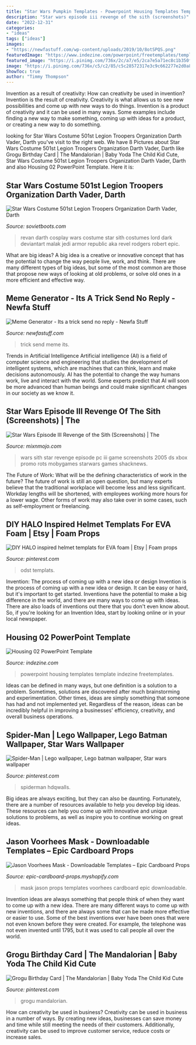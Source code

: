 ```yaml
---
title: "Star Wars Pumpkin Templates - Powerpoint Housing Templates Template Indezine Freetemplates"
description: "Star wars episode iii revenge of the sith (screenshots)"
date: "2022-12-31"
categories:
- "ideas"
tags: ["ideas"]
images:
- "https://newfastuff.com/wp-content/uploads/2019/10/8otSPQS.png"
featuredImage: "https://www.indezine.com/powerpoint/freetemplates/templates/t_ind_2212a.jpg"
featured_image: "https://i.pinimg.com/736x/2c/a7/e5/2ca7e5a71ec8c1b350fbf9de739f6ca3.jpg"
image: "https://i.pinimg.com/736x/c5/c2/85/c5c28572317e3c9c662277e2d0a82bcb.jpg"
ShowToc: true
author: "Timmy Thompson"
---
```



Invention as a result of creativity: How can creativity be used in invention?
Invention is the result of creativity. Creativity is what allows us to see new possibilities and come up with new ways to do things. Invention is a product of creativity and it can be used in many ways. Some examples include finding a new way to make something, coming up with ideas for a product, or creating a new way to do something.

	

		
looking for Star Wars Costume 501st Legion Troopers Organization Darth Vader, Darth you've visit to the right web. We have 8 Pictures about Star Wars Costume 501st Legion Troopers Organization Darth Vader, Darth like Grogu Birthday Card | The Mandalorian | Baby Yoda The Child Kid Cute, Star Wars Costume 501st Legion Troopers Organization Darth Vader, Darth and also Housing 02 PowerPoint Template. Here it is:
		
    
## Star Wars Costume 501st Legion Troopers Organization Darth Vader, Darth

<img loading=lazy src="http://www.sovietboots.com/blog/wp-content/uploads/2015/03/Darth-Revan-Costume.jpg" onerror="this.onerror=null;this.src='https://tse2.mm.bing.net/th?id=OIP.6SYA1iySUlfSJFnawmfRAgHaPL&amp;pid=15.1';" alt="Star Wars Costume 501st Legion Troopers Organization Darth Vader, Darth">

_Source: sovietboots.com_

>revan darth cosplay wars costume star sith costumes lord dark deviantart malak jedi armor republic aka revel rodgers robert epic. 

	

What are big ideas?
A big idea is a creative or innovative concept that has the potential to change the way people live, work, and think. There are many different types of big ideas, but some of the most common are those that propose new ways of looking at old problems, or solve old ones in a more efficient and effective way.

    
## Meme Generator - Its A Trick Send No Reply - Newfa Stuff

<img loading=lazy src="https://newfastuff.com/wp-content/uploads/2019/10/8otSPQS.png" onerror="this.onerror=null;this.src='https://tse4.mm.bing.net/th?id=OIP.QhxOH5QpO4kjv2jXrb36-wHaE7&amp;pid=15.1';" alt="Meme Generator - Its a trick send no reply - Newfa Stuff">

_Source: newfastuff.com_

>trick send meme its. 

	

Trends in Artificial Intelligence
Artificial intelligence (AI) is a field of computer science and engineering that studies the development of intelligent systems, which are machines that can think, learn and make decisions autonomously. AI has the potential to change the way humans work, live and interact with the world. Some experts predict that AI will soon be more advanced than human beings and could make significant changes in our society as we know it.

    
## Star Wars Episode III Revenge Of The Sith (Screenshots) | The

<img loading=lazy src="https://mixnmojo.com/galleries/full/full20050611161607.jpg" onerror="this.onerror=null;this.src='https://tse2.mm.bing.net/th?id=OIP.JsexcqWMB2R2_keNqPKx_QHaFj&amp;pid=15.1';" alt="Star Wars Episode III Revenge of the Sith (Screenshots) | The">

_Source: mixnmojo.com_

>wars sith star revenge episode pc iii game screenshots 2005 ds xbox promo rots mobygames starwars games shacknews. 

	

The Future of Work: What will be the defining characteristics of work in the future?
The future of work is still an open question, but many experts believe that the traditional workplace will become less and less significant. Workday lengths will be shortened, with employees working more hours for a lower wage. Other forms of work may also take over in some cases, such as self-employment or freelancing.

    
## DIY HALO Inspired Helmet Templats For EVA Foam | Etsy | Foam Props

<img loading=lazy src="https://i.pinimg.com/736x/c5/c2/85/c5c28572317e3c9c662277e2d0a82bcb.jpg" onerror="this.onerror=null;this.src='https://tse3.mm.bing.net/th?id=OIP.sjUUqI2g8HXO81QKsBsbcAHaHa&amp;pid=15.1';" alt="DIY HALO inspired helmet templats for EVA foam | Etsy | Foam props">

_Source: pinterest.com_

>odst templats. 

	

Invention: The process of coming up with a new idea or design
Invention is the process of coming up with a new idea or design. It can be easy or hard, but it's important to get started. Inventions have the potential to make a big difference in the world, and there are many ways to come up with ideas. There are also loads of inventions out there that you don't even know about. So, if you're looking for an Invention Idea, start by looking online or in your local newspaper.

    
## Housing 02 PowerPoint Template

<img loading=lazy src="https://www.indezine.com/powerpoint/freetemplates/templates/t_ind_2212a.jpg" onerror="this.onerror=null;this.src='https://tse2.mm.bing.net/th?id=OIP.EpSZDOJBwEFDMq09or9FqQAAAA&amp;pid=15.1';" alt="Housing 02 PowerPoint Template">

_Source: indezine.com_

>powerpoint housing templates template indezine freetemplates. 

	

Ideas can be defined in many ways, but one definition is a solution to a problem. Sometimes, solutions are discovered after much brainstorming and experimentation. Other times, ideas are simply something that someone has had and not implemented yet. Regardless of the reason, ideas can be incredibly helpful in improving a businesses' efficiency, creativity, and overall business operations.

    
## Spider-Man | Lego Wallpaper, Lego Batman Wallpaper, Star Wars Wallpaper

<img loading=lazy src="https://i.pinimg.com/736x/ca/31/3d/ca313d6d765c4d985c797246f412fcc3.jpg" onerror="this.onerror=null;this.src='https://tse2.mm.bing.net/th?id=OIP.wqIr0JOxKhuftlk2ogrJ7QHaNK&amp;pid=15.1';" alt="Spider-Man | Lego wallpaper, Lego batman wallpaper, Star wars wallpaper">

_Source: pinterest.com_

>spiderman hdqwalls. 

	

Big ideas are always exciting, but they can also be daunting. Fortunately, there are a number of resources available to help you develop big ideas. These resources can help you come up with innovative and unique solutions to problems, as well as inspire you to continue working on great ideas.

    
## Jason Voorhees Mask - Downloadable Templates – Epic Cardboard Props

<img loading=lazy src="http://cdn.shopify.com/s/files/1/0316/8862/2219/products/DSC01676_1200x1200.jpg?v=1603052578" onerror="this.onerror=null;this.src='https://tse2.mm.bing.net/th?id=OIP.doTDIyfjEvjoelw2fvQmAwHaHa&amp;pid=15.1';" alt="Jason Voorhees Mask - Downloadable Templates – Epic Cardboard Props">

_Source: epic-cardboard-props.myshopify.com_

>mask jason props templates voorhees cardboard epic downloadable. 

	

Invention ideas are always something that people think of when they want to come up with a new idea. There are many different ways to come up with new inventions, and there are always some that can be made more effective or easier to use. Some of the best inventions ever have been ones that were not even known before they were created. For example, the telephone was not even invented until 1795, but it was used to call people all over the world.

    
## Grogu Birthday Card | The Mandalorian | Baby Yoda The Child Kid Cute

<img loading=lazy src="https://i.pinimg.com/736x/2c/a7/e5/2ca7e5a71ec8c1b350fbf9de739f6ca3.jpg" onerror="this.onerror=null;this.src='https://tse1.mm.bing.net/th?id=OIP.KFYQ0aruVi0bZfP3gqYHZQHaKf&amp;pid=15.1';" alt="Grogu Birthday Card | The Mandalorian | Baby Yoda The Child Kid Cute">

_Source: pinterest.com_

>grogu mandalorian. 

	

How can creativity be used in business?
Creativity can be used in business in a number of ways. By creating new ideas, businesses can save money and time while still meeting the needs of their customers. Additionally, creativity can be used to improve customer service, reduce costs or increase sales.

